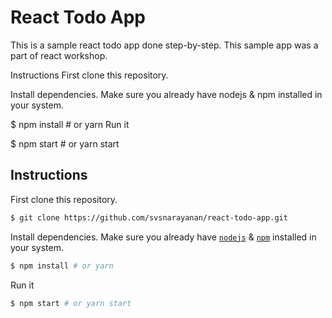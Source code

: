# React Todo App

This is a sample react todo app done step-by-step. This sample app was a part of react workshop.

Instructions
First clone this repository.


Install dependencies. Make sure you already have nodejs & npm installed in your system.

$ npm install # or yarn
Run it

$ npm start # or yarn start

## Instructions

First clone this repository.
```bash
$ git clone https://github.com/svsnarayanan/react-todo-app.git
```

Install dependencies. Make sure you already have [`nodejs`](https://nodejs.org/en/) & [`npm`](https://www.npmjs.com/) installed in your system.
```bash
$ npm install # or yarn
```

Run it
```bash
$ npm start # or yarn start
```
